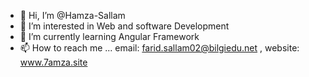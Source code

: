 - 👋 Hi, I’m @Hamza-Sallam
- 👀 I’m interested in Web and software Development 
- 🌱 I’m currently learning Angular Framework
- 📫 How to reach me ... email: farid.sallam02@bilgiedu.net , website: www.7amza.site

<!---
Hamza-Sallam/Hamza-Sallam is a ✨ special ✨ repository because its `README.md` (this file) appears on your GitHub profile.
You can click the Preview link to take a look at your changes.
--->
